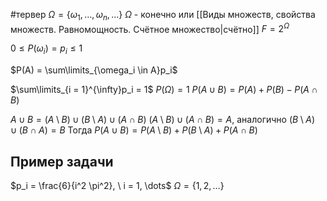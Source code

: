 #тервер
$\Omega = \{ \omega_1, \dots, \omega_n, \dots \}$
$\Omega$ - конечно или [[Виды множеств, свойства множеств. Равномощность. Счётное множество|счётно]]
$F = 2^{\Omega}$

$0 \leq P(\omega_i) = p_i \leq 1$

$P(A) = \sum\limits_{\omega_i \in A}p_i$

$\sum\limits_{i = 1}^{\infty}p_i = 1$
$P(\Omega) = 1$
$P(A \cup B) = P(A) + P(B) - P(A \cap B)$

$A \cup B = (A \setminus B) \cup (B \setminus A) \cup (A \cap B)$
$(A \setminus B) \cup (A \cap B) = A$, аналогично $(B \setminus A) \cup (B \cap A) = B$
Тогда $P(A \cup B) = P(A \setminus B) + P(B \setminus A) + P(A \cap B)$

## Пример задачи
$p_i = \frac{6}{i^2 \pi^2}, \ i = 1, \dots$
$\Omega = \{ 1, 2, \dots \}$